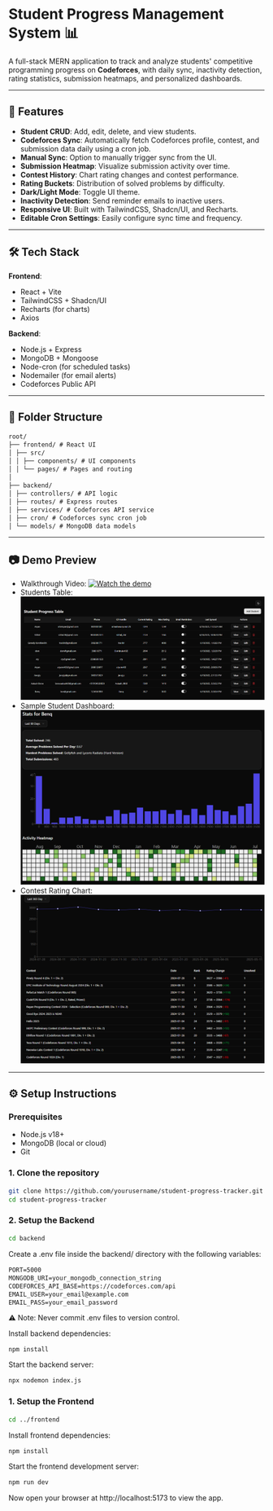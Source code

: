 # Student Progress Management System 📊

A full-stack MERN application to track and analyze students' competitive programming progress on **Codeforces**, with daily sync, inactivity detection, rating statistics, submission heatmaps, and personalized dashboards.

---

## 🚀 Features

- **Student CRUD**: Add, edit, delete, and view students.
- **Codeforces Sync**: Automatically fetch Codeforces profile, contest, and submission data daily using a cron job.
- **Manual Sync**: Option to manually trigger sync from the UI.
- **Submission Heatmap**: Visualize submission activity over time.
- **Contest History**: Chart rating changes and contest performance.
- **Rating Buckets**: Distribution of solved problems by difficulty.
- **Dark/Light Mode**: Toggle UI theme.
- **Inactivity Detection**: Send reminder emails to inactive users.
- **Responsive UI**: Built with TailwindCSS, Shadcn/UI, and Recharts.
- **Editable Cron Settings**: Easily configure sync time and frequency.

---

## 🛠️ Tech Stack

**Frontend**:
- React + Vite
- TailwindCSS + Shadcn/UI
- Recharts (for charts)
- Axios

**Backend**:
- Node.js + Express
- MongoDB + Mongoose
- Node-cron (for scheduled tasks)
- Nodemailer (for email alerts)
- Codeforces Public API

---

## 📁 Folder Structure
```
root/
├── frontend/ # React UI
│ ├── src/
│ │ ├── components/ # UI components
│ │ └── pages/ # Pages and routing
│
├── backend/
│ ├── controllers/ # API logic
│ ├── routes/ # Express routes
│ ├── services/ # Codeforces API service
│ ├── cron/ # Codeforces sync cron job
│ └── models/ # MongoDB data models
```

---

## 📷 Demo Preview

- Walkthrough Video: [![Watch the demo](https://cdn.loom.com/sessions/thumbnails/ed551d3497504b9483b3f057c23e2362-with-play.gif)](https://www.loom.com/share/ed551d3497504b9483b3f057c23e2362?sid=d0c5bdbc-3418-483e-b0f5-8f358cef05b2)
- Students Table: ![Student Table](/frontend/src/assets/Students-Table.png)
- Sample Student Dashboard: ![Student Dashboard](/frontend/src/assets/Student-Details.png)
- Contest Rating Chart: ![Student Graph](/frontend/src/assets/Student-Graph.png)

---

## ⚙️ Setup Instructions

### Prerequisites

- Node.js v18+
- MongoDB (local or cloud)
- Git

### 1. Clone the repository

```bash
git clone https://github.com/yourusername/student-progress-tracker.git
cd student-progress-tracker
```

### 2. Setup the Backend
```bash
cd backend
```        

Create a .env file inside the backend/ directory with the following variables:
```env
PORT=5000
MONGODB_URI=your_mongodb_connection_string
CODEFORCES_API_BASE=https://codeforces.com/api
EMAIL_USER=your_email@example.com
EMAIL_PASS=your_email_password
```
⚠️ Note: Never commit .env files to version control.

Install backend dependencies:

```bash
npm install
```

Start the backend server:
```bash
npx nodemon index.js
```

### 1. Setup the Frontend
```bash
cd ../frontend
```
Install frontend dependencies:
```bash
npm install
```

Start the frontend development server:
```bash
npm run dev
```

Now open your browser at http://localhost:5173 to view the app.
